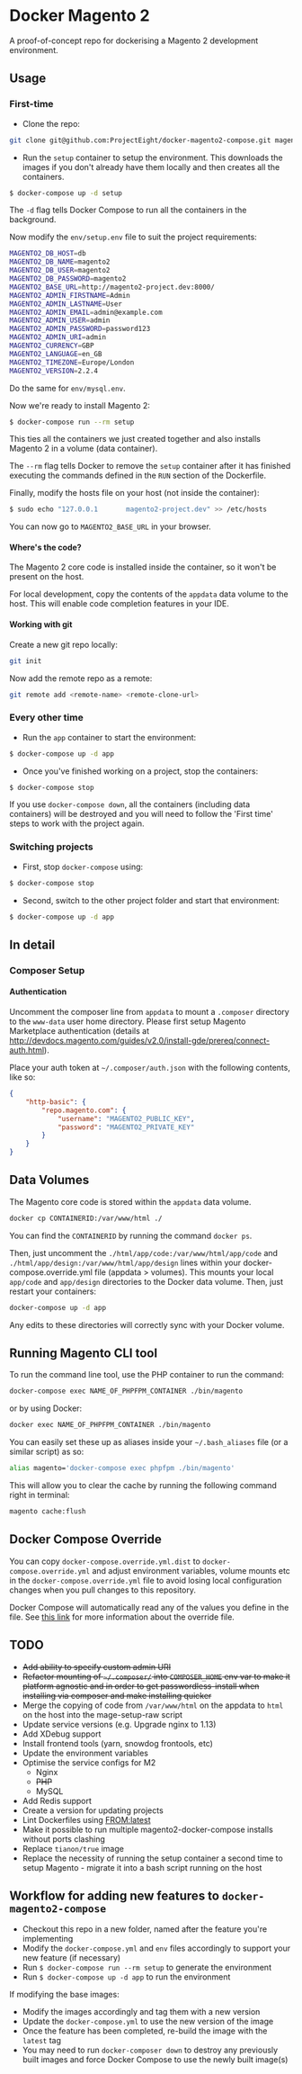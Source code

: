 # Docker Magento 2

A proof-of-concept repo for dockerising a Magento 2 development environment.

## Usage

### First-time

* Clone the repo:
```bash
git clone git@github.com:ProjectEight/docker-magento2-compose.git magento2-project
```
* Run the `setup` container to setup the environment. This downloads the images if you don't already have them locally and then creates all the containers.

```bash
$ docker-compose up -d setup
```

The `-d` flag tells Docker Compose to run all the containers in the background.

Now modify the `env/setup.env` file to suit the project requirements:

```bash
MAGENTO2_DB_HOST=db
MAGENTO2_DB_NAME=magento2
MAGENTO2_DB_USER=magento2
MAGENTO2_DB_PASSWORD=magento2
MAGENTO2_BASE_URL=http://magento2-project.dev:8000/
MAGENTO2_ADMIN_FIRSTNAME=Admin
MAGENTO2_ADMIN_LASTNAME=User
MAGENTO2_ADMIN_EMAIL=admin@example.com
MAGENTO2_ADMIN_USER=admin
MAGENTO2_ADMIN_PASSWORD=password123
MAGENTO2_ADMIN_URI=admin
MAGENTO2_CURRENCY=GBP
MAGENTO2_LANGUAGE=en_GB
MAGENTO2_TIMEZONE=Europe/London
MAGENTO2_VERSION=2.2.4
```

Do the same for `env/mysql.env`.

Now we're ready to install Magento 2:

```bash
$ docker-compose run --rm setup
```

This ties all the containers we just created together and also installs Magento 2 in a volume (data container).

The `--rm` flag tells Docker to remove the `setup` container after it has finished executing the commands defined in the `RUN` section of the Dockerfile.

Finally, modify the hosts file on your host (not inside the container):

```bash
$ sudo echo "127.0.0.1       magento2-project.dev" >> /etc/hosts
```

You can now go to `MAGENTO2_BASE_URL` in your browser.

#### Where's the code?

The Magento 2 core code is installed inside the container, so it won't be present on the host.

For local development, copy the contents of the `appdata` data volume to the host. This will enable code completion features in your IDE.

#### Working with git

Create a new git repo locally:

```bash
git init
```

Now add the remote repo as a remote:

```bash
git remote add <remote-name> <remote-clone-url>
```

### Every other time

* Run the `app` container to start the environment:

```bash
$ docker-compose up -d app
```

* Once you've finished working on a project, stop the containers:

```bash
$ docker-compose stop
```

If you use `docker-compose down`, all the containers (including data containers) will be destroyed and you will need to follow the 'First time' steps to work with the project again.

### Switching projects

* First, stop `docker-compose` using:

```bash
$ docker-compose stop
```

* Second, switch to the other project folder and start that environment:

```bash
$ docker-compose up -d app
```

## In detail

### Composer Setup

#### Authentication

Uncomment the composer line from `appdata` to mount a `.composer` directory to the `www-data` user home directory. Please first setup Magento Marketplace authentication (details at <a href="http://devdocs.magento.com/guides/v2.0/install-gde/prereq/connect-auth.html" target="_blank">http://devdocs.magento.com/guides/v2.0/install-gde/prereq/connect-auth.html</a>).

Place your auth token at `~/.composer/auth.json` with the following contents, like so:

```json
{
    "http-basic": {
        "repo.magento.com": {
            "username": "MAGENTO2_PUBLIC_KEY",
            "password": "MAGENTO2_PRIVATE_KEY"
        }
    }
}
```

## Data Volumes

The Magento core code is stored within the `appdata` data volume. 

```bash
docker cp CONTAINERID:/var/www/html ./
```

You can find the `CONTAINERID` by running the command `docker ps`.

Then, just uncomment the `./html/app/code:/var/www/html/app/code` and `./html/app/design:/var/www/html/app/design` lines within your docker-compose.override.yml file (appdata > volumes). This mounts your local `app/code` and `app/design` directories to the Docker data volume. Then, just restart your containers:

```bash
docker-compose up -d app
```

Any edits to these directories will correctly sync with your Docker volume.

## Running Magento CLI tool

To run the command line tool, use the PHP container to run the command:

```bash
docker-compose exec NAME_OF_PHPFPM_CONTAINER ./bin/magento
```

or by using Docker:

```bash
docker exec NAME_OF_PHPFPM_CONTAINER ./bin/magento
```

You can easily set these up as aliases inside your `~/.bash_aliases` file (or a similar script) as so:

```bash
alias magento='docker-compose exec phpfpm ./bin/magento'
```

This will allow you to clear the cache by running the following command right in terminal:

```bash
magento cache:flush
```

## Docker Compose Override

You can copy `docker-compose.override.yml.dist` to `docker-compose.override.yml` and adjust environment variables, volume mounts etc in the `docker-compose.override.yml` file to avoid losing local configuration changes when you pull changes to this repository. 

Docker Compose will automatically read any of the values you define in the file. See [this link](https://docs.docker.com/compose/extends/#/understanding-multiple-compose-files) for more information about the override file. 

## TODO

* ~~Add ability to specify custom admin URI~~
* ~~Refactor mounting of `~/.composer/` into `COMPOSER_HOME` env var to make it platform agnostic and in order to get passwordless-install when installing via composer and make installing quicker~~
* Merge the copying of code from `/var/www/html` on the appdata to `html` on the host into the mage-setup-raw script 
* Update service versions (e.g. Upgrade nginx to 1.13)
* Add XDebug support
* Install frontend tools (yarn, snowdog frontools, etc)
* Update the environment variables
* Optimise the service configs for M2
    * Nginx
    * ~~PHP~~
    * MySQL
* Add Redis support
* Create a version for updating projects
* Lint Dockerfiles using [FROM:latest](https://www.fromlatest.io/)
* Make it possible to run multiple magento2-docker-compose installs without ports clashing
* Replace `tianon/true` image 
* Replace the necessity of running the setup container a second time to setup Magento - migrate it into a bash script running on the host

## Workflow for adding new features to `docker-magento2-compose`
 
 * Checkout this repo in a new folder, named after the feature you're implementing
 * Modify the `docker-compose.yml` and `env` files accordingly to support your new feature (if necessary)
 * Run `$ docker-compose run --rm setup` to generate the environment
 * Run `$ docker-compose up -d app` to run the environment

If modifying the base images:

 * Modify the images accordingly and tag them with a new version
 * Update the `docker-compose.yml` to use the new version of the image
 * Once the feature has been completed, re-build the image with the `latest` tag
 * You may need to run `docker-composer down` to destroy any previously built images and force Docker Compose to use the newly built image(s)